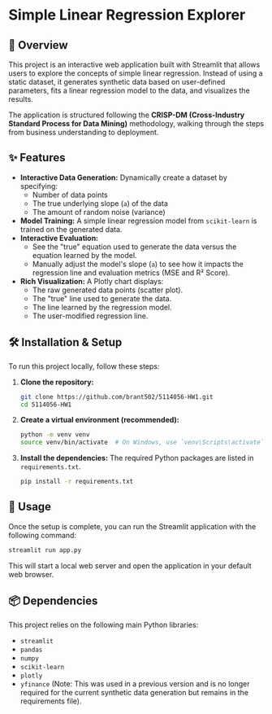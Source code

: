 # Simple Linear Regression Explorer

## 📖 Overview

This project is an interactive web application built with Streamlit that allows users to explore the concepts of simple linear regression. Instead of using a static dataset, it generates synthetic data based on user-defined parameters, fits a linear regression model to the data, and visualizes the results.

The application is structured following the **CRISP-DM (Cross-Industry Standard Process for Data Mining)** methodology, walking through the steps from business understanding to deployment.

## ✨ Features

- **Interactive Data Generation:** Dynamically create a dataset by specifying:
    - Number of data points
    - The true underlying slope (`a`) of the data
    - The amount of random noise (variance)
- **Model Training:** A simple linear regression model from `scikit-learn` is trained on the generated data.
- **Interactive Evaluation:**
    - See the "true" equation used to generate the data versus the equation learned by the model.
    - Manually adjust the model's slope (`a`) to see how it impacts the regression line and evaluation metrics (MSE and R² Score).
- **Rich Visualization:** A Plotly chart displays:
    - The raw generated data points (scatter plot).
    - The "true" line used to generate the data.
    - The line learned by the regression model.
    - The user-modified regression line.

## 🛠️ Installation & Setup

To run this project locally, follow these steps:

1.  **Clone the repository:**
    ```bash
    git clone https://github.com/brant502/5114056-HW1.git
    cd 5114056-HW1
    ```

2.  **Create a virtual environment (recommended):**
    ```bash
    python -m venv venv
    source venv/bin/activate  # On Windows, use `venv\Scripts\activate`
    ```

3.  **Install the dependencies:**
    The required Python packages are listed in `requirements.txt`.
    ```bash
    pip install -r requirements.txt
    ```

## 🚀 Usage

Once the setup is complete, you can run the Streamlit application with the following command:

```bash
streamlit run app.py
```

This will start a local web server and open the application in your default web browser.

## 📦 Dependencies

This project relies on the following main Python libraries:

-   `streamlit`
-   `pandas`
-   `numpy`
-   `scikit-learn`
-   `plotly`
-   `yfinance` (Note: This was used in a previous version and is no longer required for the current synthetic data generation but remains in the requirements file).
